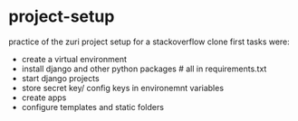 # project-setup
practice of the zuri project setup for a stackoverflow clone
first tasks were:
- create a virtual environment
- install django and other python packages # all in requirements.txt
- start django projects
- store secret key/ config keys in environemnt variables
- create apps 
- configure templates and static folders

